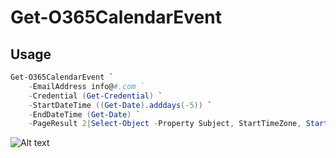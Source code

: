 # Get-O365CalendarEvent

## Usage
``` powershell
Get-O365CalendarEvent `
    -EmailAddress info@#.com `
    -Credential (Get-Credential) `
    -StartDateTime ((Get-Date).adddays(-5)) `
    -EndDateTime (Get-Date) `
    -PageResult 2|Select-Object -Property Subject, StartTimeZone, Start, End
```

![Alt text](https://raw.githubusercontent.com/#/PowerShell/master/O365-Get-O365CalendarEvent/images/Get-O365CalendarEvent.png?raw=true "Get-O365CalendarEvent Example")
